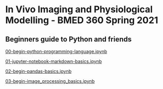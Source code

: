 # In Vivo Imaging and Physiological Modelling - BMED 360 Spring 2021


## Beginners guide to Python and friends


[00-begin-python-programming-language.ipynb](./00-begin-python-programming-language.ipynb)


[01-jupyter-notebook-markdown-basics.ipynb](./01-jupyter-notebook-markdown-basics.ipynb)



[02-begin-pandas-basics.ipynb](./02-begin-pandas-basics.ipynb)


[03-begin-image_processing_basics.ipynb](./03-begin-image_processing_basics.ipynb)
